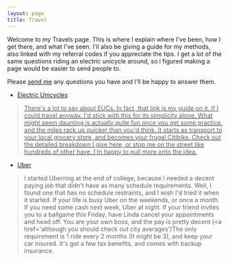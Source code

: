 ```yaml
---
layout: page
title: Travel
---
```

Welcome to my Travels page. This is where I explain where I've been, how I get there, and what I've seen. I'll also be giving a guide for my methods, also linked with my referral codes if you appreciate the tips. I get a lot of the same questions riding an electric unicycle around, so i figured making a page would be easier to send people to.

Please <a href = "<lennjume@gmail.com>">send me</a> any questions you have and I'll be happy to answer them.

* <a href='https://dietmocha.github.io/EUC/'>Electric Unicycles
>There's a lot to say about EUCs. In fact, that link is my guide on it.
If I could travel anyway. I'd stick with this for its simplicity alone. What might seem daunting is actually quite fun once you get some practice. and the miles rack up quicker than you'd think. It starts as transport to your local grocery store, and becomes your frugal Citibike. Check out the detailed breakdown I give here, or stop me on the street like hundreds of other have. I'm happy to pull more onto the idea.

* <a href='https://partners.uber.com/i/acmybe42ue'>Uber</a>
>I started Uberring at the end of college, because I needed a decent paying job that didn't have as many schedule requirements. Well, I found one that has no schedule restraints, and I wish I'd tried it when it started. If your life is busy Uber on the weekends, or once a month. If you need some cash next week, Uber at night. If your friend invites you to a ballgame this Friday, have Linda cancel your appointments and head off. You are your own boss, and the pay is pretty decent (<a href='although you should check out city averages'</a>)The only requirement is 1 ride every 2 months (It might be 3), and keep your car insured. It's got a few tax benefits, and comes with backup insurance.
